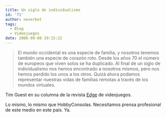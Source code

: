 ```yaml
---
title: Un siglo de individualismo
id: '71'
author: neverbot
tags:
  - Blog
  - Videojuegos
date: 2006-09-08 19:15:22
---
```


> El mundo occidental es una especie de familia, y nosotros tenemos también una especie de corazón roto. Desde los años 70 el número de europeos que viven solos se ha duplicado. Al final de un siglo de individualismo nos hemos encontrado a nosotros mismos, pero nos hemos perdido los unos a los otros. Quizá ahora podamos representar nuestras vidas de familias remotas a través de los mundos virtuales.

Tim Guest en su columna de la revista [Edge](http://en.wikipedia.org/wiki/Edge_%28magazine%29) de videojuegos.

Lo mismo, lo mismo que HobbyConsolas. Necesitamos prensa profesional de este medio en este país. Ya.
